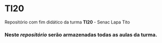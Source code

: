 # TI20
Repositório com fim didático da turma **TI20** - Senac Lapa Tito
### Neste *repositório* serão armazenadas todas as aulas da turma.
